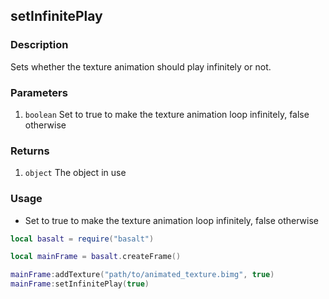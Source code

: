 ## setInfinitePlay

### Description

Sets whether the texture animation should play infinitely or not.

### Parameters

1. `boolean` Set to true to make the texture animation loop infinitely, false otherwise

### Returns

1. `object` The object in use

### Usage

* Set to true to make the texture animation loop infinitely, false otherwise

```lua
local basalt = require("basalt")

local mainFrame = basalt.createFrame()

mainFrame:addTexture("path/to/animated_texture.bimg", true)
mainFrame:setInfinitePlay(true)
```
